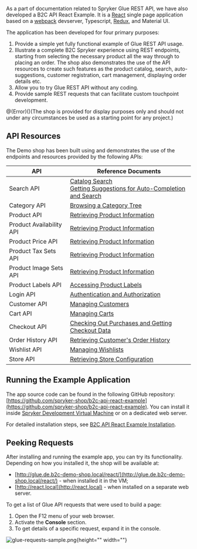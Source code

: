 As a part of documentation related to Spryker Glue REST API, we have also developed a B2C API React Example. It is a [React](https://reactjs.org/) single page application based on a [webpack](https://webpack.js.org/) devserver, Typescript, [Redux](https://redux.js.org/), and Material UI.

The application has been developed for four primary purposes:

1. Provide a simple yet fully functional example of Glue REST API usage.
2. Illustrate a complete B2C Spryker experience using REST endpoints, starting from selecting the necessary product all the way through to placing an order. The shop also demonstrates the use of the API resources to create such features as the product catalog, search, auto-suggestions, customer registration, cart management, displaying order details etc.
3. Allow you to try Glue REST API without any coding.
4. Provide sample REST requests that can facilitate custom touchpoint development.

@(Error)()(The shop is provided for display purposes only and should not under any circumstances be used as a starting point for any project.)

## API Resources
The Demo shop has been built using and demonstrates the use of the endpoints and resources provided by the following APIs:


| API | Reference Documents |
| --- | --- |
| Search API | [Catalog Search](https://documentation.spryker.com/v1/docs/catalog-search)<br>[Getting Suggestions for Auto-Completion and Search](https://documentation.spryker.com/v1/docs/retrieving-suggestions-for-auto-completion-and-search) |
| Category API | [Browsing a Category Tree](https://documentation.spryker.com/v1/docs/retrieving-category-trees) |
| Product API | [Retrieving Product Information](https://documentation.spryker.com/v1/docs/retrieving-product-information) |
| Product Availability API | [Retrieving Product Information](https://documentation.spryker.com/v1/docs/retrieving-product-information) |
| Product Price API | [Retrieving Product Information](https://documentation.spryker.com/v1/docs/retrieving-product-information) |
| Product Tax Sets API | [Retrieving Product Information](https://documentation.spryker.com/v1/docs/retrieving-product-information) |
| Product Image Sets API | [Retrieving Product Information](https://documentation.spryker.com/v1/docs/retrieving-product-information) |
| Product Labels API | [Accessing Product Labels](https://documentation.spryker.com/v1/docs/retrieving-product-labels) |
| Login API | [Authentication and Authorization](https://documentation.spryker.com/v1/docs/authentication-and-authorization) |
| Customer API | [Managing Customers](https://documentation.spryker.com/v1/docs/managing-customers-api) |
| Cart API | [Managing Carts](https://documentation.spryker.com/v1/docs/managing-carts) |
| Checkout API | [Checking Out Purchases and Getting Checkout Data](https://documentation.spryker.com/v1/docs/checking-out-purchases-and-getting-checkout-data-201907) |
| Order History API | [Retrieving Customer's Order History](https://documentation.spryker.com/v1/docs/retrieving-order-history) |
| Wishlist API | [Managing Wishlists](https://documentation.spryker.com/v1/docs/managing-wishlists) |
| Store API | [Retrieving Store Configuration](https://documentation.spryker.com/v1/docs/retrieving-store-configuration) |

## Running the Example Application
The app source code can be found in the following GitHub repository: [https://github.com/spryker-shop/b2c-api-react-example](https://github.com/spryker-shop/b2c-api-react-example). You can install it inside [Spryker Development Virtual Machine](https://documentation.spryker.com/v1/docs/devvm) or on a dedicated web server.

For detailed installation steps, see [B2C API React Example Installation](https://documentation.spryker.com/v1/docs/b2c-api-react-example-installation).

## Peeking Requests
After installing and running the example app, you can try its functionality. Depending on how you installed it, the shop will be available at:

* [http://glue.de.b2c-demo-shop.local/react/](http://glue.de.b2c-demo-shop.local/react/) - when installed it in the VM;
* [http://react.local](http://react.local) - when installed on a separate web server.

To get a list of Glue API requests that were used to build a page:

1. Open the F12 menu of your web browser.
2. Activate the **Console** section.
3. To get details of a specific request, expand it in the console.

![glue-requests-sample.png](https://cdn.document360.io/9fafa0d5-d76f-40c5-8b02-ab9515d3e879/Images/Documentation/glue-requests-sample.png){height="" width=""}